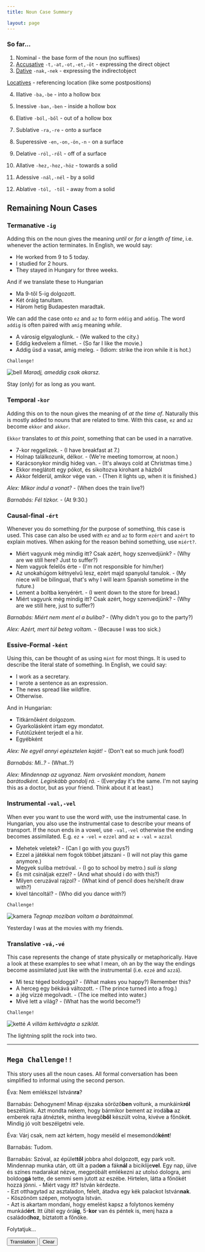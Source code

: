 ```yaml
---
title: Noun Case Summary

layout: page
---
```


### So far...

1. Nominal - the base form of the noun (no suffixes)
2. [Accusative](https://magyartanulas.github.io/accusative_plurals/) `-t,-at,-ot,-et,-öt` - expressing the direct object
3. [Dative](https://magyartanulas.github.io/dative_possession/) `-nak,-nek` - expressing the indirectobject

  [Locatives](https://magyartanulas.github.io/locatives/) - referencing location (like some postpositions)

4. Illative `-ba,-be` - into a hollow box
5. Inessive `-ban,-ben` - inside a hollow box
6. Elative `-ból,-ből` - out of a hollow box
  
7. Sublative `-ra,-re` - onto a surface
8. Superessive `-en,-on,-ön,-n` - on a surface
9. Delative `-ról,-ről` - off of a surface
  
10. Allative `-hez,-hoz,-höz` - towards a solid
11. Adessive `-nál,-nél` - by a solid
12. Ablative `-tól, -től` - away from a solid

## Remaining Noun Cases

### Termanative `-ig`

Adding this on the noun gives the meaning *until* or *for a length of time*, i.e. whenever the action terminates. In English, we would say:

* He worked from 9 to 5 today.
* I studied for 2 hours.
* They stayed in Hungary for three weeks.

And if we translate these to Hungarian

* Ma 9-től 5-ig dolgozott.
* Két óráig tanultam.
* Három hetig Budapesten maradtak.

We can add the case onto `ez` and `az` to form `eddig` and `addig`. The word `addig` is often paired with `amíg` meaning *while*.

* A városig elgyaloglunk. - (We walked to the city.)
* Eddig kedvelem a filmet. - (So far I like the movie.)
* Addig üsd a vasat, amíg meleg. - (Idiom: strike the iron while it is hot.)

`Challenge!`

![bell](https://magyartanulas.github.io/public/bell.png)
*Maradj, ameddig csak akarsz.*

<span class="spoiler">Stay (only) for as long as you want.</span>

### Temporal `-kor`

Adding this on to the noun gives the meaning of *at the time of*. Naturally this is mostly added to nouns that are related to time. With this case, `ez` and `az` become `ekkor` and `akkor`.

`Ekkor` translates to *at this point*, something that can be used in a narrative. 

* 7-kor reggelizek. - (I have breakfast at 7.)
* Holnap találkozunk, délkor. - (We're meeting tomorrow, at noon.)
* Karácsonykor mindig hideg van. - (It's always cold at Christmas time.)
* Ekkor meglátott egy pókot, és sikoltozva kirohant a házból
* Akkor felderül, amikor vége van. - (Then it lights up, when it is finished.)

*Alex: Mikor indul a vonat?* - (When does the train live?)

*Barnabás: Fél tízkor.* - (At 9:30.)

### Causal-final `-ért`

Whenever you do something *for* the purpose of something, this case is used. This case can also be used with `ez` and `az` to form `ezért` and `azért` to explain motives. When asking for the reason behind something, use `miért?`.

* Miért vagyunk még mindig itt? Csak azért, hogy szenvedjünk? - (Why are we still here? Just to suffer?)
* Nem vagyok felelős érte - (I'm not responsible for him/her)
* Az unokahúgom kétnyelvű lesz, ezért majd spanyolul tanulok. - (My niece will be bilingual, that's why I will learn Spanish sometime in the future.)
* Lement a boltba kenyérért. - (I went down to the store for bread.)
* Miért vagyunk még mindig itt? Csak azért, hogy szenvedjünk? - (Why are we still here, just to suffer?)

*Barnabás: Miért nem ment el a buliba?* - (Why didn't you go to the party?)

*Alex: Azért, mert túl beteg voltam.* - (Because I was too sick.)

### Essive-Formal `-ként`

Using this, can be thought of as using `mint` for most things. It is used to describe the literal state of something. In English, we could say:

* I work as a secretary.
* I wrote a sentence as an expression.
* The news spread like wildfire.
* Otherwise.

And in Hungarian:

* Titkárnőként dolgozom.
* Gyarkolásként írtam egy mondatot.
* Futótűzként terjedt el a hír.
* Egyébként

*Alex: Ne egyél annyi egésztelen kaját!* - (Don't eat so much junk food!)

*Barnabás: Mi..?* - (What..?)

*Alex: Mindennap az ugyanaz. Nem orvosként mondom, hanem barátodként. Leginkább gondolj rá.* - (Everyday it's the same. I'm not saying this as a doctor, but as your friend. Think about it at least.)

### Instrumental `-val,-vel`

When ever you want to use the word *with*, use the instrumental case. In Hungarian, you also use the instrumental case to describe your means of transport. If the noun ends in a vowel, use `-val,-vel` otherwise the ending becomes assimilated. E.g. `ez` + `-vel` = `ezzel` and `az` + `-val` = `azzal`

* Mehetek veletek? - (Can I go with you guys?)
* Ezzel a játékkal nem fogok többet játszani - (I will not play this game anymore.)
* Megyek suliba metróval. - (I go to school by metro.) *suli is slang*
* És mit csináljak ezzel? - (And what should i do with this?)
* Milyen ceruzával rajzol? - (What kind of pencil does he/she/it draw with?)
* kivel táncoltál? - (Who did you dance with?)

`Challenge!`

![kamera](https://magyartanulas.github.io/public/kamera.jpeg)
*Tegnap moziban voltam a barátaimmal.*

<span class="spoiler">Yesterday I was at the movies with my friends.</span>

### Translative `-vá,-vé`

This case represents the change of state physically or metaphorically. Have a look at these examples to see what I mean, oh an by the way the endings become assimilated just like with the instrumental (i.e. `ezzé` and `azzá`).

* Mi tesz téged boldoggá? - (What makes you happy?) Remember this?
* A herceg egy békává változott. - (The prince turned into a frog.)
* a jég vízzé megolvadt. - (The ice melted into water.)
* Mivé lett a világ? - (What has the world become?)

`Challenge!`

![ketté](https://magyartanulas.github.io/public/ketté.png)
*A villám kettévágta a sziklát.*

<span class="spoiler">The lightning split the rock into two.</span>

---

<script type = "text/javascript">

function check_reveal(button) {
    
    var eng = document.getElementById("translation");
    var none = document.getElementById("none");

    if (button === 'translation')
 
        if (eng.style.display === "none") {
            none.style.display = "none";
            eng.style.display = "block";
        }
}

function clearAll() {

    var eng = document.getElementById("translation");
    eng.style.display = "none";
    none.style.display = "block";
}

</script>

## `Mega Challenge!!`

This story uses all the noun cases. All formal conversation has been simplified to informal using the second person.

Éva: Nem emlékszel István**ra**?

Barnabás: Dehogynem! Minap éjszaka söröző**ben** voltunk, a munkáink**ról** beszéltünk. Azt mondta nekem, hogy bármikor bement az irodá**ba** az emberek rajta átnéztek, mintha levegő**ből** készült volna, kivéve a főnöké**t**. Mindig jó volt beszélgetni vele.

Éva: Várj csak, nem azt kértem, hogy meséld el mesemondó**ként**!

Barnabás: Tudom.

Barnabás: Szóval, az épület**től** jobbra ahol dolgozott, egy park volt. Mindennap munka után, ott ült a pad**on** a fák**nál** a biciklije**vel**. Egy nap, ülve és színes madarakat nézve, megpróbált emlékezni az utolsó dologra, ami boldog**gá** tette, de semmi sem jutott az eszébe. Hirtelen, látta a főnökét hozzá jönni. \- Miért vagy itt? István kérdezte.<br />
\- Ezt otthagytad az asztaladon, felelt, átadva egy kék palackot István**nak**.<br />
\- Köszönöm szépen, motyogta István.<br />
\- Azt is akartam mondani, hogy emelést kapsz a folytonos kemény munkád**ért**. Itt ültél egy órá**ig**, 5-**kor** van és péntek is, menj haza a családod**hoz**, bíztatott a főnöke.

Folytatjuk...

<span>
<button type="button" onclick="check_reveal('translation')">Translation</button>
<button type="button" onclick="clearAll()">Clear</button>
</span>

<div id = "translation" style ="display:none">
Éva: Do you (not) remember István!<br />
<br />
Barnabás: Of course I do! The other night we were in a beer house talking about our work. He said to me that whenever he went into the office, the people stared past him as if he was made out of air, except for his boss. It was always good to chat with them.<br />
<br />
Éva: Wait, I didn't ask you to recite this like a storyteller!<br />
<br />
Barnabás: I know.<br />
<br />
Barnabás: So there was a park to the right of the building where he worked. Everyday after work he sat there on the bench by the trees with his bicycle. One day, while sitting and watching colourful birds, he tried to remember the last thing that made him happy, but nothing came to mind. Suddenly he saw his boss coming towards him. "Why are you here?" asked István.<br />
"You left this behind on your desk", he/she replied, handing a blue bottle to István.<br />
"Thank you very much" mumbled István.<br />
"I also wanted to say that you're getting a raise for your non-stop hard work.<br />
You've sat here for an hour, it's five o' clock and it's Friday as well, go home to your family" encouraged his boss."<br />
<br />
To be continued...
</div>

<div id = "none" style ="display:block">
<br/>
<br/>
<br/>
<br/>
<br/>
<br/>
<br/>
<br/>
<br/>
<br/>
<br/>
<br/>
<br/>
<br/>
<br/>
<br/>
<br/>
<br/>
<br/>
<br/>
<br/>
<br/>
<br/>
</div>
